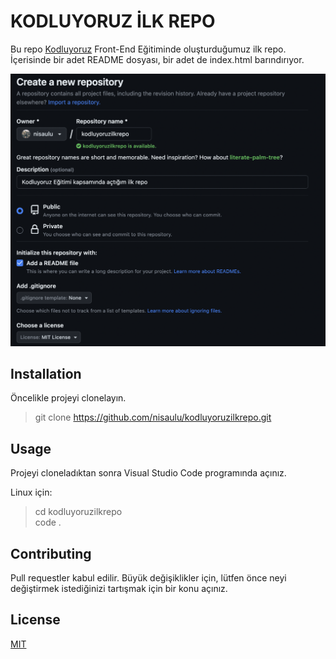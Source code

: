 # KODLUYORUZ İLK REPO
Bu repo [Kodluyoruz](https://kodluyoruz.org/) Front-End Eğitiminde oluşturduğumuz ilk repo. İçerisinde bir adet README dosyası, bir adet de index.html barındırıyor.

![ilkrepogorsel](figures/ilkrepo.png)

## Installation
Öncelikle projeyi clonelayın.
>git clone https://github.com/nisaulu/kodluyoruzilkrepo.git

## Usage
Projeyi cloneladıktan sonra Visual Studio Code programında açınız.

Linux için:
>cd kodluyoruzilkrepo  
>code .

## Contributing
Pull requestler kabul edilir. Büyük değişiklikler için, lütfen önce neyi değiştirmek istediğinizi tartışmak için bir konu açınız.

## License
[MIT](https://choosealicense.com/licenses/mit/) 

